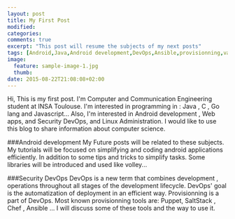 ```yaml
---
layout: post
title: My First Post
modified:
categories: 
comments: true
excerpt: "This post will resume the subjects of my next posts"
tags: [Android,Java,Android development,DevOps,Ansible,provisionning,vagrant]
image:
  feature: sample-image-1.jpg
  thumb: 
date: 2015-08-22T21:08:08+02:00
---
```

Hi, This is my first post.
I'm Computer and Communication Engineering student at INSA Toulouse.
I'm interested in programming in : Java , C , Go lang and Javascript...
Also, I'm interested in Android development , Web apps, and Security DevOps, and Linux Administration.
I would like to use this blog to share information about  computer science.

###Android development
My Future posts will be related to these subjects.
My tutorials will be focused on simplifying and coding android applications efficiently.
In addition to some tips and tricks to simplify tasks.
Some libraries will be introduced and used like volley...

###Security DevOps
DevOps is a new term that combines development , operations throughout all stages of the development lifecycle.
DevOps' goal is the automatization of deployment in an efficient way.
Provisionning is a part of DevOps. Most known provisionning tools are: Puppet, SaltStack , Chef , Ansible ...
I will discuss some of these tools and the way to use it.
